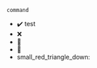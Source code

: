 ```
command
```
- :heavy_check_mark: test
- :x:
- :red_circle:
- :small_red_triangle:
- small_red_triangle_down:
